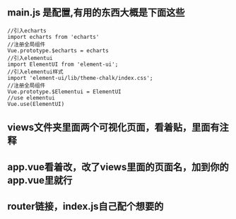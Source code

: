 ## main.js 是配置,有用的东西大概是下面这些
```
//引入echarts
import echarts from 'echarts'
//注册全局组件
Vue.prototype.$echarts = echarts
//引入elementui
import ElementUI from 'element-ui';
//引入elementui样式
import 'element-ui/lib/theme-chalk/index.css';
//注册全局组件
Vue.prototype.$Elementui = ElementUI
//use elementui
Vue.use(ElementUI)
```
## views文件夹里面两个可视化页面，看着贴，里面有注释
## app.vue看着改，改了views里面的页面名，加到你的app.vue里就行
## router链接，index.js自己配个想要的
##
